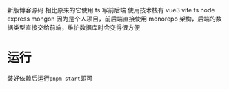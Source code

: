 新版博客源码
相比原来的它使用 ts 写前后端
使用技术栈有 vue3 vite ts node express mongon
因为是个人项目，前后端直接使用 monorepo 架构，后端的数据类型直接交给前端，维护数据库时会变得很方便

# 运行

装好依赖后运行`pnpm start`即可
